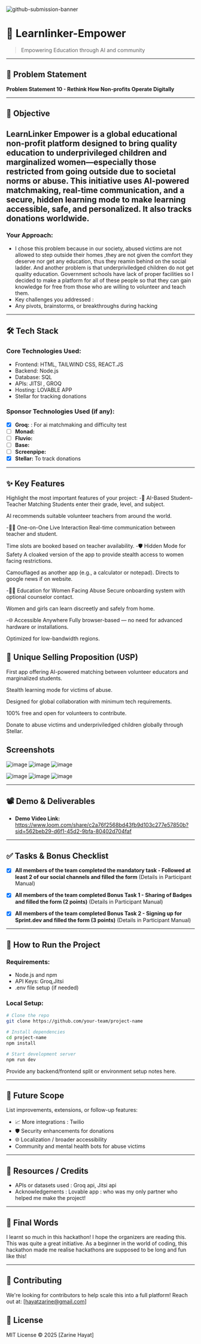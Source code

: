 
![github-submission-banner](https://github.com/user-attachments/assets/a1493b84-e4e2-456e-a791-ce35ee2bcf2f)

# 🚀 Learnlinker-Empower

> Empowering Education through AI and community

---

## 📌 Problem Statement
**Problem Statement 10 - Rethink How Non-profits Operate Digitally**

---

## 🎯 Objective
LearnLinker Empower is a global educational non-profit platform designed to bring quality education to underprivileged children and marginalized women—especially those restricted from going outside due to societal norms or abuse. This initiative uses AI-powered matchmaking, real-time communication, and a secure, hidden learning mode to make learning accessible, safe, and personalized. It also tracks donations worldwide. 
---

### Your Approach:  
- I chose this problem because in our society, abused victims are not allowed to step outside their homes ,they are not given the comfort they deserve nor get any education, thus they reamin behind on the social ladder. And another problem is that underpriviledged children do not get quality education. Government schools have lack of proper facilities so I decided to make a platform for all of these people so that they can gain knowledge for free from those who are willing to volunteer and teach them. 
- Key challenges you addressed : 
- Any pivots, brainstorms, or breakthroughs during hacking 

---

## 🛠️ Tech Stack

### Core Technologies Used:
- Frontend: HTML, TAILWIND CSS, REACT.JS
- Backend: Node.js
- Database: SQL
- APIs: JITSI , GROQ
- Hosting: LOVABLE APP
- Stellar for tracking donations

### Sponsor Technologies Used (if any):
- [X] **Groq:** : For ai matchmaking and difficulty test
- [ ] **Monad:** 
- [ ] **Fluvio:** 
- [ ] **Base:** 
- [ ] **Screenpipe:**   
- [X] **Stellar:** To track donations

---

## ✨ Key Features

Highlight the most important features of your project:
-🧠 AI-Based Student–Teacher Matching
Students enter their grade, level, and subject.

AI recommends suitable volunteer teachers from around the world.

-🧑‍🏫 One-on-One Live Interaction
Real-time communication between teacher and student.

Time slots are booked based on teacher availability.
-🛡️ Hidden Mode for Safety
A cloaked version of the app to provide stealth access to women facing restrictions.

Camouflaged as another app (e.g., a calculator or notepad). Directs to google news if on website. 

-👩‍🎓 Education for Women Facing Abuse
Secure onboarding system with optional counselor contact.

Women and girls can learn discreetly and safely from home.

-🌐 Accessible Anywhere
Fully browser-based — no need for advanced hardware or installations.

Optimized for low-bandwidth regions.

## 🌟 Unique Selling Proposition (USP)
First app offering AI-powered matching between volunteer educators and marginalized students.

Stealth learning mode for victims of abuse.

Designed for global collaboration with minimum tech requirements.

100% free and open for volunteers to contribute.

Donate to abuse victims and underpriviledged children globally through Stellar. 

## Screenshots 
![image](https://github.com/user-attachments/assets/405547e3-11bb-48fd-a573-cc3642ad9ea0)
![image](https://github.com/user-attachments/assets/7a8a7471-d05b-48fc-b63b-be627db99bab)
![image](https://github.com/user-attachments/assets/091cfeaf-add5-4e3b-b938-60bcc8b77105)

![image](https://github.com/user-attachments/assets/56134f57-1ffd-4ee2-b1cf-6bfef8ee4444)
![image](https://github.com/user-attachments/assets/1465c11a-c9ca-4403-97df-2c866b648811)
![image](https://github.com/user-attachments/assets/e1bcf1a9-4694-42a8-a9c3-82fe3dcce238)

---

## 📽️ Demo & Deliverables

- **Demo Video Link:** https://www.loom.com/share/c2a76f2568bd43fb9d103c277e57850b?sid=562beb29-d6f1-45d2-9bfa-80402d704faf 


---

## ✅ Tasks & Bonus Checklist

- [X] **All members of the team completed the mandatory task - Followed at least 2 of our social channels and filled the form** (Details in Participant Manual)  
- [X] **All members of the team completed Bonus Task 1 - Sharing of Badges and filled the form (2 points)**  (Details in Participant Manual)
- [X] **All members of the team completed Bonus Task 2 - Signing up for Sprint.dev and filled the form (3 points)**  (Details in Participant Manual)



---

## 🧪 How to Run the Project

### Requirements:
- Node.js and npm
- API Keys: Groq,Jitsi
- .env file setup (if needed)

### Local Setup:
```bash
# Clone the repo
git clone https://github.com/your-team/project-name

# Install dependencies
cd project-name
npm install

# Start development server
npm run dev
```

Provide any backend/frontend split or environment setup notes here.

---

## 🧬 Future Scope

List improvements, extensions, or follow-up features:

- 📈 More integrations : Twilio 
- 🛡️ Security enhancements for donations
- 🌐 Localization / broader accessibility
- Community and mental health bots for abuse victims

---

## 📎 Resources / Credits

- APIs or datasets used  : Groq api, Jitsi api 
- Acknowledgements  : Lovable app : who was my only partner who helped me make the project!

---

## 🏁 Final Words

 I learnt so much in this hackathon! I hope the organizers are reading this. This was quite a great initiative. As a beginner in the world of coding, this hackathon made me realise hackathons are supposed to be long and fun like this! 

---
## 🤝 Contributing
We're looking for contributors to help scale this into a full platform!
Reach out at: [hayatzarine@gmail.com]

## 📃 License
MIT License © 2025 [Zarine Hayat]






